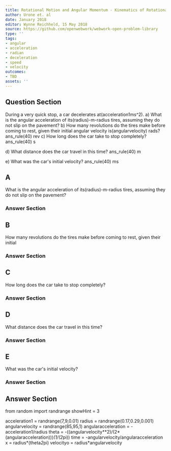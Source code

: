 ```yaml
---
title: Rotational Motion and Angular Momentum - Kinematics of Rotational Motion
author: Urone et. al
date: January 2018
editor: Wynne Reichheld, 15 May 2018
source: https://github.com/openwebwork/webwork-open-problem-library
type: ''
tags:
- angular
- acceleration
- radian
- deceleration
- speed
- velocity
outcomes:
- TBD
assets: ''
---
```


## Question Section 

During a very quick stop, a car decelerates at(acceleration1ms^2). 
a) What is the angular acceleration of its(radius)-m-radius tires, assuming they do not slip on the pavement?
b) How many revolutions do the tires make before coming to rest, given their initial
angular velocity is(angularvelocity) rads? 
ans_rule(40) rev
c) How long does the car take to stop completely? 
ans_rule(40) s
 
d) What distance does the car travel in this time? 
ans_rule(40) m
  
e) What was the car's initial velocity?
ans_rule(40) ms
## A
What is the angular acceleration of its(radius)-m-radius tires, assuming they do not slip on the pavement?
### Answer Section
## B
How many revolutions do the tires make before coming to rest, given their initial
### Answer Section
## C
How long does the car take to stop completely? 
### Answer Section
## D
What distance does the car travel in this time? 
### Answer Section
## E
What was the car's initial velocity?
### Answer Section


## Answer Section

from random import randrange
showHint = 3

acceleration1 = randrange(7,9,0.01)
radius = randrange(0.17,0.29,0.001)
angularvelocity = randrange(85,95,1)
angularacceleration = -acceleration1/radius
theta = -((angularvelocity**2)/(2*(angularacceleration)))*(1/(2*pi))
time = -angularvelocity/angularacceleration
x = radius*(theta*2*pi)
velocityo = radius*angularvelocity